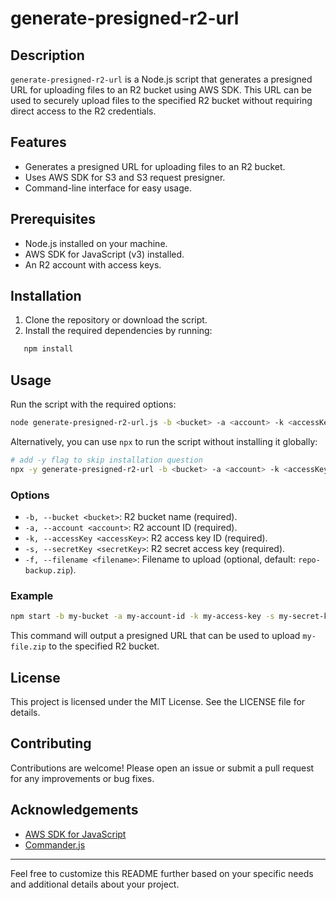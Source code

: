 # generate-presigned-r2-url

## Description

`generate-presigned-r2-url` is a Node.js script that generates a presigned URL for uploading files to an R2 bucket using AWS SDK. This URL can be used to securely upload files to the specified R2 bucket without requiring direct access to the R2 credentials.

## Features

-  Generates a presigned URL for uploading files to an R2 bucket.
-  Uses AWS SDK for S3 and S3 request presigner.
-  Command-line interface for easy usage.

## Prerequisites

-  Node.js installed on your machine.
-  AWS SDK for JavaScript (v3) installed.
-  An R2 account with access keys.

## Installation

1. Clone the repository or download the script.
2. Install the required dependencies by running:

```sh
   npm install
```

## Usage

Run the script with the required options:

```sh
node generate-presigned-r2-url.js -b <bucket> -a <account> -k <accessKey> -s <secretKey> [-f <filename>]
```

Alternatively, you can use `npx` to run the script without installing it globally:

```sh
# add -y flag to skip installation question
npx -y generate-presigned-r2-url -b <bucket> -a <account> -k <accessKey> -s <secretKey> [-f <filename>]
```

### Options

-  `-b, --bucket <bucket>`: R2 bucket name (required).
-  `-a, --account <account>`: R2 account ID (required).
-  `-k, --accessKey <accessKey>`: R2 access key ID (required).
-  `-s, --secretKey <secretKey>`: R2 secret access key (required).
-  `-f, --filename <filename>`: Filename to upload (optional, default: `repo-backup.zip`).

### Example

```sh
npm start -b my-bucket -a my-account-id -k my-access-key -s my-secret-key -f my-file.zip
```

This command will output a presigned URL that can be used to upload `my-file.zip` to the specified R2 bucket.

## License

This project is licensed under the MIT License. See the LICENSE file for details.

## Contributing

Contributions are welcome! Please open an issue or submit a pull request for any improvements or bug fixes.

## Acknowledgements

-  [AWS SDK for JavaScript](https://github.com/aws/aws-sdk-js-v3)
-  [Commander.js](https://github.com/tj/commander.js/)

---

Feel free to customize this README further based on your specific needs and additional details about your project.
